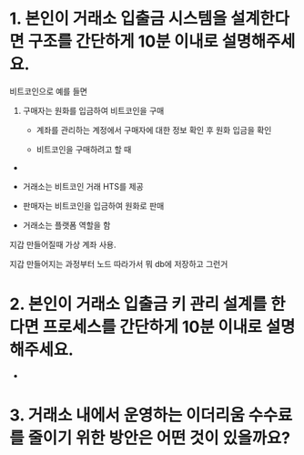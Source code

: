 # 1. 본인이 거래소 입출금 시스템을 설계한다면 구조를 간단하게 10분 이내로 설명해주세요.

비트코인으로 예를 들면 

1. 구매자는 원화를 입금하여 비트코인을 구매
   
   - 계좌를 관리하는 계정에서 구매자에 대한 정보 확인 후 원화 입금을 확인
   
   - 비트코인을 구매하려고 할 때 
- 

- 거래소는 비트코인 거래 HTS를 제공

- 판매자는 비트코인을 입금하여 원화로 판매

- 거래소는 플랫폼 역할을 함



지갑 만들어질때 가상 계좌 사용. 

지갑 만들어지는 과정부터 노드 따라가서 뭐 db에 저장하고 그런거



# 2. 본인이 거래소 입출금 키 관리 설계를 한다면 프로세스를 간단하게 10분 이내로 설명해주세요.

- 









# 3. 거래소 내에서 운영하는 이더리움 수수료를 줄이기 위한 방안은 어떤 것이 있을까요?
